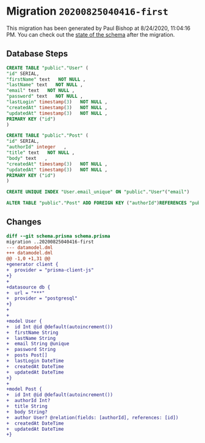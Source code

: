 # Migration `20200825040416-first`

This migration has been generated by Paul Bishop at 8/24/2020, 11:04:16 PM.
You can check out the [state of the schema](./schema.prisma) after the migration.

## Database Steps

```sql
CREATE TABLE "public"."User" (
"id" SERIAL,
"firstName" text   NOT NULL ,
"lastName" text   NOT NULL ,
"email" text   NOT NULL ,
"password" text   NOT NULL ,
"lastLogin" timestamp(3)   NOT NULL ,
"createdAt" timestamp(3)   NOT NULL ,
"updatedAt" timestamp(3)   NOT NULL ,
PRIMARY KEY ("id")
)

CREATE TABLE "public"."Post" (
"id" SERIAL,
"authorId" integer   ,
"title" text   NOT NULL ,
"body" text   ,
"createdAt" timestamp(3)   NOT NULL ,
"updatedAt" timestamp(3)   NOT NULL ,
PRIMARY KEY ("id")
)

CREATE UNIQUE INDEX "User.email_unique" ON "public"."User"("email")

ALTER TABLE "public"."Post" ADD FOREIGN KEY ("authorId")REFERENCES "public"."User"("id") ON DELETE SET NULL ON UPDATE CASCADE
```

## Changes

```diff
diff --git schema.prisma schema.prisma
migration ..20200825040416-first
--- datamodel.dml
+++ datamodel.dml
@@ -1,0 +1,31 @@
+generator client {
+  provider = "prisma-client-js"
+}
+
+datasource db {
+  url = "***"
+  provider = "postgresql"
+}
+
+
+model User {
+  id Int @id @default(autoincrement())
+  firstName String
+  lastName String
+  email String @unique
+  password String
+  posts Post[]
+  lastLogin DateTime
+  createdAt DateTime
+  updatedAt DateTime
+}
+
+model Post {
+  id Int @id @default(autoincrement())
+  authorId Int?
+  title String
+  body String?
+  author User? @relation(fields: [authorId], references: [id])
+  createdAt DateTime 
+  updatedAt DateTime 
+}
```



